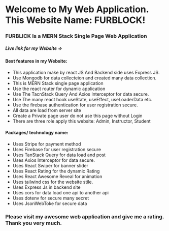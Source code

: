 <!DOCTYPE html>
<html>
  <head>
  </head>
  <body>
    <h1>Welcome to My Web Application. This Website Name: FURBLOCK!</h1>
    <h3>FURBLICK Is a MERN Stack Single Page Web Application</h3>
    <h5>Live link for my Website =>   </h5>
    <h4>Best features in my Website: </h4>
    <ul>
      <li>This application make by react JS And Backend side uses Express JS.</li>
      <li>Use Mongodb for data collecteion and created many data collection.</li>
      <li>This is MERN Stack single page application</li>
      <li>Use the react router for dynamic application</li>
      <li>Use The TacnStack Query And Axios Interceptor for data secure.</li>
      <li>Use The many react hook useState, useEffect, useLoaderData etc.</li>
      <li>Use the firebase authentication for user registration secure.</li>
      <li>All data are load from server site</li>
      <li>Create a Private page user do not use this page without Login</li>
      <li>There are three role apply this website: Admin, Instructor, Student</li>
    </ul>
    <h4>Packages/ technology name: </h4>
    <ul>
      <li>Uses Stripe for payment method</li>
      <li>Uses Firebase for user registration secure</li>
      <li>Uses TanStack Query for data load and post</li>
      <li>Uses Axios Interceptor for data secure.</li>
      <li>Uses React Swiper for banner slider</li>
      <li>Uses React Rating for the dynamic Rating</li>
      <li>Uses React Awesome Reveal for animation</li>
      <li>Uses tailwind css for the website stile.</li>
      <li>Uses Express Js in backend site</li>
      <li>Uses cors for data load one api to another api</li>
      <li>Uses dotenv for secure many secret </li>
      <li>Uses JsonWebToke for secure data</li>
    </ul>
    <h3>Please visit my awesome web application and give me a rating. Thank you very much.</h3>
  </body>
</html>